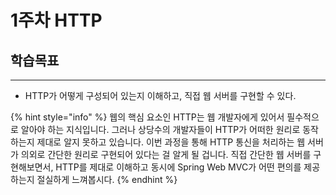 # 1주차 HTTP

## 학습목표

***

* HTTP가 어떻게 구성되어 있는지 이해하고, 직접 웹 서버를 구현할 수 있다.

{% hint style="info" %}
웹의 핵심 요소인 HTTP는 웹 개발자에게 있어서 필수적으로 알아야 하는 지식입니다. 그러나 상당수의 개발자들이 HTTP가 어떠한 원리로 동작하는지 제대로 알지 못하고 있습니다. 이번 과정을 통해 HTTP 통신을 처리하는 웹 서버가 의외로 간단한 원리로 구현되어 있다는 걸 알게 될 겁니다. 직접 간단한 웹 서버를 구현해보면서, HTTP를 제대로 이해하고 동시에 Spring Web MVC가 어떤 편의를 제공하는지 절실하게 느껴봅시다.
{% endhint %}

